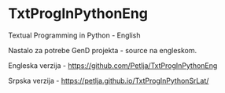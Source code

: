 # TxtProgInPythonEng
Textual Programming in Python - English

Nastalo za potrebe GenD projekta - source na engleskom.

Engleska verzija - https://github.com/Petlja/TxtProgInPythonEng

Srpska verzija - https://petlja.github.io/TxtProgInPythonSrLat/
